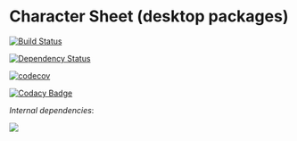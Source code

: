 # Character Sheet (desktop packages)

[![Build Status](https://travis-ci.org/Michal-Stempkowski/charactersheet_desktopapp.svg?branch=master)](https://travis-ci.org/Michal-Stempkowski/charactersheet_desktopapp)

[![Dependency Status](https://www.versioneye.com/user/projects/578da9903e6a8b004323fe14/badge.svg?style=flat-square)](https://www.versioneye.com/user/projects/578da9903e6a8b004323fe14)

[![codecov](https://codecov.io/gh/Michal-Stempkowski/charactersheet_desktopapp/branch/master/graph/badge.svg)](https://codecov.io/gh/Michal-Stempkowski/charactersheet_desktopapp)


[![Codacy Badge](https://api.codacy.com/project/badge/Grade/d2f37d211bf64f3cb03dd35a5ae0ff6f)](https://www.codacy.com/app/michulix/charactersheet_desktopapp?utm_source=github.com&amp;utm_medium=referral&amp;utm_content=Michal-Stempkowski/charactersheet_desktopapp&amp;utm_campaign=Badge_Grade)

_Internal dependencies_:

[![](https://jitpack.io/v/Michal-Stempkowski/charactersheet_internal.svg)](https://jitpack.io/#Michal-Stempkowski/charactersheet_internal)
